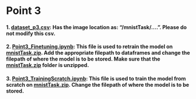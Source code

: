 # Point 3

#### 1. [dataset_p3.csv](./dataset_p3.csv): Has the image location as: “/mnistTask/….”. **Please do not modify this csv.**

#### 2. [Point3_Finetuning.ipynb](./Point3_Finetuning.ipynb): This file is used to retrain the model on [mnistTask.zip](../mnistTask.zip). Add the appropriate filepath to dataframes and change the filepath of where the model is to be stored. Make sure that the [mnistTask.zip](../mnistTask.zip) folder is unzipped.

#### 3. [Point3_TrainingScratch.ipynb](./Point3_TrainingScratch.ipynb): This file is used to train the model from scratch on [mnistTask.zip](../mnistTask.zip). Change the filepath of where the model is to be stored.
